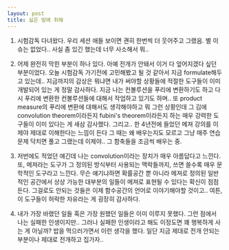 ```yaml
---
layout: post
title: 싫은 밤에 취해
---
```


1. 시험감독 다녀왔다. 우리 세션 애들 보이면 괜히 한번씩 더 웃어주고 그랬음. 별 이슈는 없었다.. 사실 좀 있긴 했는데 너무 사소해서 뭐..

2. 어제 완전히 막힌 부분이 하나 있다. 아예 전개가 안돼서 이거 다 엎어지겠다 싶던 부분이었다. 오늘 시험감독 가기전에 고민해봤고 될 것 같아서 지금 formulate해두고 있는데.. 지금까지의 감상은 뭐냐면 내가 써야할 상황들에 적절한 도구들이 이미 개발되어 있는 게 정말 감사하다. 지금 나는 컨볼루션을 푸리에 변환하기도 하고 다시 푸리에 변환한 컨볼루션들에 대해서 작업하고 있기도 하며.. 또 product measure의 푸리에 변환에 대해서도 생각해야하고 뭐 그런 상황인데 그 김에 convolution theorem이라든지 fubini's theorem이라든지 하는 매우 강력한 도구들이 이미 있다는 게 새삼 감사했다. 그리고.. 한 4년전에 들었던 메져 강의를 이제야 제대로 이해한다는 느낌이 든다 그 때는 왜 배우는지도 모르고 그냥 매주 연습문제 닥치면 풀고 그랬는데 이제야.. 그 함축들을 조금씩 배우는 중.

3. 저번에도 적었던 얘긴데 나는 convolution이라는 장치가 매우 아름답다고 느낀다. 또, 메져라는 도구가 그 정의된 방식부터 사용되는 맥락들까지, 쓰면 쓸수록 매우 문학적인 도구라고 느낀다. 무슨 얘기냐하면 확률공간 뿐 아니라 메져로 정의된 일반적인 공간에서 상상 가능한 대부분의 일들이 메져로 표현될 수 있다는 확신이 점점 든다. 그걸로도 안되는 것들은 이제 함수공간의 언어로 이야기해야할 것이고.. 여튼, 이 도구들이 허락한 자유라는 게 굉장히 감사하다.

4. 내가 가장 바랬던 일들 혹은 가장 원했던 일들은 이미 이루지 못했다. 그런 점에서 나는 실패한 인생이지만.. 그러나 실패한 인생이라고 해도 이정도면 꽤 행복하게 사는 게 아닐까? 밥을 먹으러가면서 이런 생각을 했다. 일단 지금 제대로 전개 안되는 부분이나 제대로 전개하고 집가자..
